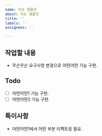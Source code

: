 ```yaml
---
name: 이슈 템플릿
about: 이슈 템플릿
title: ''
labels: ''
assignees: ''

---
```


## 작업할 내용
- 무슨무슨 요구사항 변경으로 어떤어떤 기능 구현.
## Todo
- [ ] 어떤어떤1 기능 구현.
- [ ] 어떤어떤2 기능 구현.
## 특이사항
- 어떤어떤1에서 어떤 부분 리팩토링 필요.
